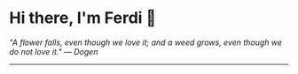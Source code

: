 <h1>Hi there, I'm Ferdi 👋</h1>

<p><em>
  "A flower falls, even though we love it; and a weed grows, even though we do not love it." — Dogen
</em></p>

---
